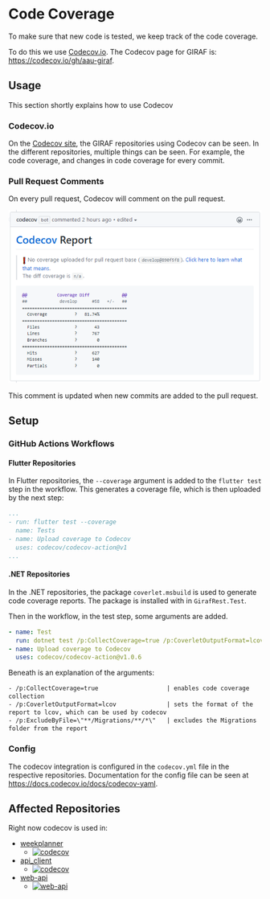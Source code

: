 # Code Coverage

To make sure that new code is tested, we keep track of the code coverage.

To do this we use [Codecov.io](https://codecov.io/).
The Codecov page for GIRAF is: <https://codecov.io/gh/aau-giraf>.

## Usage

This section shortly explains how to use Codecov

### Codecov.io

On the [Codecov site](https://codecov.io/gh/aau-giraf), the GIRAF repositories using
Codecov can be seen. In the different repositories, multiple things can be seen.
For example, the code coverage, and changes in code coverage for every commit.

### Pull Request Comments

On every pull request, Codecov will comment on the pull request.

![codecov comment](images/codecov_comment.png)

This comment is updated when new commits are added to the pull request.

## Setup

### GitHub Actions Workflows

#### Flutter Repositories

In Flutter repositories, the `--coverage` argument is added to the `flutter test`
step in the workflow. This generates a coverage file, which is then uploaded by
the next step:

```yaml
...
- run: flutter test --coverage
  name: Tests
- name: Upload coverage to Codecov
  uses: codecov/codecov-action@v1
...
```

#### .NET Repositories

In the .NET repositories, the package `coverlet.msbuild` is used to generate code
coverage reports. The package is installed with in `GirafRest.Test`.

Then in the workflow, in the test step, some arguments are added.

```yaml
- name: Test
  run: dotnet test /p:CollectCoverage=true /p:CoverletOutputFormat=lcov /p:ExcludeByFile=\"**/Migrations/**/*\"
- name: Upload coverage to Codecov
  uses: codecov/codecov-action@v1.0.6
```

Beneath is an explanation of the arguments:

```
- /p:CollectCoverage=true                   | enables code coverage collection
- /p:CoverletOutputFormat=lcov              | sets the format of the report to lcov, which can be used by codecov
- /p:ExcludeByFile=\"**/Migrations/**/*\"   | excludes the Migrations folder from the report

```

### Config

The codecov integration is configured in the `codecov.yml` file in the respective
repositories. Documentation for the config file can be seen at <https://docs.codecov.io/docs/codecov-yaml>.

## Affected Repositories

Right now codecov is used in:

- [weekplanner](https://github.com/aau-giraf/weekplanner)
    - [![codecov](https://codecov.io/gh/aau-giraf/weekplanner/branch/develop/graph/badge.svg)](https://codecov.io/gh/aau-giraf/weekplanner)
- [api_client](https://github.com/aau-giraf/api_client)
    - [![codecov](https://codecov.io/gh/aau-giraf/api_client/branch/develop/graph/badge.svg)](https://codecov.io/gh/aau-giraf/api_client)
- [web-api](https://github.com/aau-giraf/web-api)
    - [![web-api](https://codecov.io/gh/aau-giraf/web-api/branch/develop/graph/badge.svg)](https://codecov.io/gh/aau-giraf/web-api)
